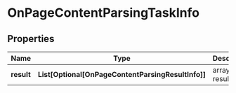 # OnPageContentParsingTaskInfo


## Properties

| Name | Type | Description | Notes |
|------------ | ------------- | ------------- | -------------|
**result** | **List[Optional[OnPageContentParsingResultInfo]]** | array of results |[optional]|